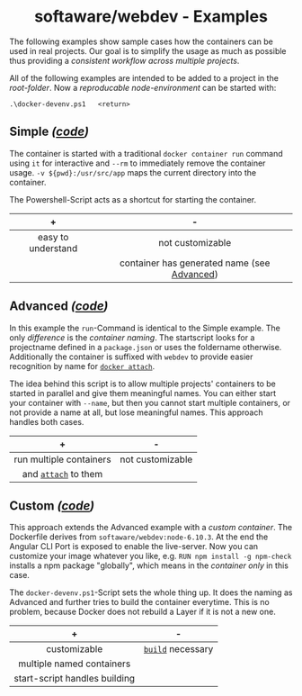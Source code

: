<h1 align="center">softaware/webdev - Examples</h1>

The following examples show sample cases how the containers can be used in real projects. Our goal is to simplify the usage as much as possible thus providing a *consistent workflow across multiple projects*.

All of the following examples are intended to be added to a project in the *root-folder*. Now a *reproducable node-environment* can be started with:
```
.\docker-devenv.ps1   <return>
```

## Simple *([code](./01%20simple))*
The container is started with a traditional `docker container run` command using `it` for interactive and `--rm` to immediately remove the container usage.
`-v ${pwd}:/usr/src/app` maps the current directory into the container.

The Powershell-Script acts as a shortcut for starting the container.

| + | - |
| :---: | :---: |
| easy to understand | not customizable |
| | container has generated name (see [Advanced](#advanced)) |


## Advanced *([code](./02%20advanced))*
In this example the `run`-Command is identical to the Simple example. The only *difference* is the *container naming*.
The startscript looks for a projectname defined in a `package.json` or uses the foldername otherwise.
Additionally the container is suffixed with `webdev` to provide easier recognition by name for [`docker attach`](https://docs.docker.com/engine/reference/commandline/container_attach/).

The idea behind this script is to allow multiple projects' containers to be started in parallel and give them meaningful names.
You can either start your container with `--name`, but then you cannot start multiple containers, or not provide a name at all, but lose meaningful names.
This approach handles both cases.

| + | - |
| :---: | :---: |
| run multiple containers | not customizable |
| and [`attach`]((https://docs.docker.com/engine/reference/commandline/container_attach/)) to them | |

## Custom *([code](./01%20custom))*
This approach extends the Advanced example with a *custom container*.
The Dockerfile derives from `softaware/webdev:node-6.10.3`.
At the end the Angular CLI Port is exposed to enable the live-server.
Now you can customize your image whatever you like, e.g. `RUN npm install -g npm-check` installs a npm package "globally", which means in the *container only* in this case.

The `docker-devenv.ps1`-Script sets the whole thing up.
It does the naming as Advanced and further tries to build the container everytime.
This is no problem, because Docker does not rebuild a Layer if it is not a new one.

| + | - |
| :---: | :---: |
| customizable | [`build`](https://docs.docker.com/engine/reference/commandline/image_build/) necessary |
| multiple named containers | |
| start-script handles building | |